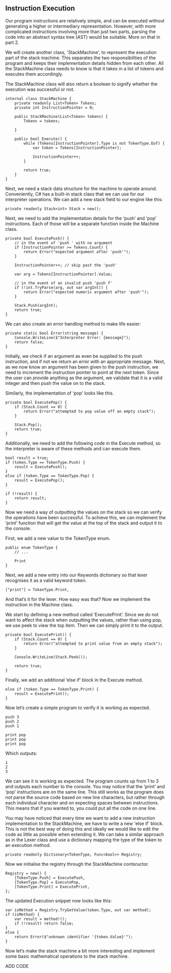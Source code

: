 ## Instruction Execution

Our program instructions are relatively simple, and can be executed without generating a higher or intermediary representation. However, with more complicated instructions involving more than just two parts, parsing the code into an abstract syntax tree (AST) would be suitable. More on that in part 2.

We will create another class, 'StackMachine', to represent the execution part of the stack machine. This separates the two responsibilities of the program and keeps their implementation details hidden from each other. All the StackMachine class needs to know is that it takes in a list of tokens and executes them accordingly.

The StackMachine class will also return a boolean to signify whether the execution was successful or not.

```
internal class StackMachine {
    private readonly List<Token> Tokens;
    private int InstructionPointer = 0;

    public StackMachine(List<Token> tokens) {
        Tokens = tokens;

    }

    public bool Execute() {
        while (Tokens[InstructionPointer].Type is not TokenType.Eof) {
            var token = Tokens[InstructionPointer];

            InstructionPointer++;
        }

        return true;
    }
}
```

Next, we need a stack data structure for the machine to operate around. Conveniently, C# has a built-in stack class that we can use for our interpreter operations. We can add a new stack field to our engine like this:

```
private readonly Stack<int> Stack = new();
```

Next, we need to add the implementation details for the ‘push’ and ‘pop’ instructions. Each of those will be a separate function inside the Machine class.

```
private bool ExecutePush() {
    // in the event of 'push ' with no argument
    if (InstructionPointer >= Tokens.Count) {
        return Error("expected argument after 'push'");
    }

    InstructionPointer++; // skip past the 'push'

    var arg = Tokens[InstructionPointer].Value;
    
    // in the event of an invalid push 'push f'
    if (!int.TryParse(arg, out var argInt)) {
        return Error("expected numeric argument after 'push'");
    }

    Stack.Push(argInt);
    return true;
}
```

We can also create an error handling method to make life easier:

```
private static bool Error(string message) {
    Console.WriteLine($"Interpreter Error: {message}");
    return false;
}
```

Initially, we check if an argument as even be supplied to the push instruction, and if not we return an error with an appropriate message. Next, as we now know an argument has been given to the push instruction, we need to increment the instruction pointer to point at the next token. Since the user can provide anything as the argument, we validate that it is a valid integer and then push the value on to the stack.

Similarly, the implementation of ‘pop’ looks like this.

```
private bool ExecutePop() {
    if (Stack.Count == 0) {
        return Error("attempted to pop value off an empty stack");
    }

    Stack.Pop();
    return true;
}
```

Additionally, we need to add the following code in the Execute method, so the interpreter is aware of these methods and can execute them.

```
bool result = true;
if (token.Type == TokenType.Push) {
    result = ExecutePush();
}
else if (token.Type == TokenType.Pop) {
    result = ExecutePop();
}

if (!result) {
    return result;
}
```

Now we need a way of outputting the values on the stack so we can verify the operations have been successful. To achieve this, we can implement the ‘print’ function that will get the value at the top of the stack and output it to the console.

First, we add a new value to the TokenType enum.

```
public enum TokenType {
    // ...

    Print
}
```

Next, we add a new entry into our Keywords dictionary so that lexer recognises it as a valid keyword token. 

```
["print"] = TokenType.Print,
```

And that’s it for the lexer. How easy was that? Now we implement the instruction in the Machine class.

We start by defining a new method called ‘ExecutePrint’. Since we do not want to affect the stack when outputting the values, rather than using pop, we use peek to view the top item. Then we can simply print it to the output.

```
private bool ExecutePrint() {
    if (Stack.Count == 0) {
        return Error("attempted to print value from an empty stack");
    }

    Console.WriteLine(Stack.Peek());

    return true;
}
```

Finally, we add an additional ‘else if’ block in the Execute method.

```
else if (token.Type == TokenType.Print) {
    result = ExecutePrint();
}
```

Now let’s create a simple program to verify it is working as expected.

```
push 3
push 2
push 1

print pop
print pop
print pop
```

Which outputs:

```
1
2
3
```

We can see it is working as expected. The program counts up from 1 to 3 and outputs each number to the console. You may notice that the ‘print’ and ‘pop’ instructions are on the same line. This still works as the program does not parse the source code based on new line characters, but rather through each individual character and on expecting spaces between instructions. This means that if you wanted to, you could put all the code on one line.

You may have noticed that every time we want to add a new instruction implementation to the StackMachine, we have to write a new 'else if' block. This is not the best way of doing this and ideally we would like to edit the code as little as possible when extending it. We can take a similar approach as in the Lexer class and use a dictionary mapping the type of the token to an execution method.

```
private readonly Dictionary<TokenType, Func<bool>> Registry;
```

Now we initialise the registry through the StackMachine contsructor.

```
Registry = new() {
    [TokenType.Push] = ExecutePush,
    [TokenType.Pop] = ExecutePop,
    [TokenType.Print] = ExecutePrint,
};
```

The updated Execution snippet now looks like this:

```
var isMethod = Registry.TryGetValue(token.Type, out var method);
if (isMethod) {
    var result = method!();
    if (!result) return false;
}
else {
    return Error($"unknown identifier '{token.Value}'");
}
```

Now let’s make the stack machine a bit more interesting and implement some basic mathematical operations to the stack machine.

ADD CODE
